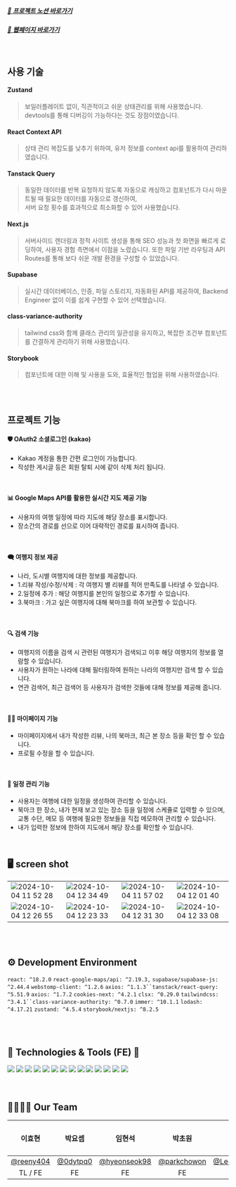 ##### [👊 프로젝트 노션 바로가기](https://www.notion.so/teamsparta/1-B1-cf05aab3c68a4955a33a2c82d764ff06)
##### [👊 웹페이지 바로가기](https://final-project-b1.vercel.app/)

<br>


## 사용 기술


#### Zustand

> 보일러플레이트 없이, 직관적이고 쉬운 상태관리를 위해 사용했습니다.
> devtools를 통해 디버깅이 가능하다는 것도 장점이였습니다.


#### React Context API

> 상태 관리 복잡도를 낮추기 위하여, 유저 정보를 context api를 활용하여 관리하였습니다.


#### Tanstack Query

> 동일한 데이터를 반복 요청하지 않도록 자동으로 캐싱하고 컴포넌트가 다시 마운트될 때 필요한 데이터를 자동으로 갱신하여, <br>
> 서버 요청 횟수를 효과적으로 최소화할 수 있어 사용했습니다.


#### Next.js

> 서버사이드 렌더링과 정적 사이트 생성을 통해 SEO 성능과 첫 화면을 빠르게 로딩하여, 사용자 경험 측면에서 이점을 노렸습니다.
> 또한 파일 기반 라우팅과 API Routes를 통해 보다 쉬운 개발 환경을 구성할 수 있었습니다.


#### Supabase

> 실시간 데이터베이스, 인증, 파일 스토리지, 자동화된 API를 제공하여, Backend Engineer 없이 이를 쉽게 구현할 수 있어 선택했습니다.


#### class-variance-authority

> tailwind css와 함께 클래스 관리의 일관성을 유지하고, 복잡한 조건부 컴포넌트를 간결하게 관리하기 위해 사용했습니다.


#### Storybook

> 컴포넌트에 대한 이해 및 사용을 도와, 효율적인 협업을 위해 사용하였습니다.


<br><br>

## 프로젝트 기능

#### 🛡 OAuth2 소셜로그인 (kakao)

 - Kakao 계정을 통한 간편 로그인이 가능합니다.
 - 작성한 게시글 등은 회원 탈퇴 시에 같이 삭제 처리 됩니다.

 <br>

#### 📊 Google Maps API를 활용한 실시간 지도 제공 기능
  
 - 사용자의 여행 일정에 따라 지도에 해당 장소를 표시합니다.
 - 장소간의 경로를 선으로 이어 대략적인 경로를 표시하여 줍니다.

 <br>

#### 🗨 여행지 정보 제공

 - 나라, 도시별 여행지에 대한 정보를 제공합니다.
 - 1.리뷰 작성/수정/삭제 : 각 여행지 별 리뷰를 적어 만족도를 나타낼 수 있습니다.
 - 2.일정에 추가 : 해당 여행지를 본인의 일정으로 추가할 수 있습니다.
 - 3.북마크 : 가고 싶은 여행지에 대해 북마크를 하여 보관할 수 있습니다.

 <br>

#### 🔍 검색 기능

 - 여행지의 이름을 검색 시 관련된 여행지가 검색되고 이후 해당 여행지의 정보를 열람할 수 있습니다.
 - 사용자가 원하는 나라에 대해 필터링하여 원하는 나라의 여행지만 검색 할 수 있습니다.
 - 연관 검색어, 최근 검색어 등 사용자가 검색한 것들에 대해 정보를 제공해 줍니다.

 <br>

#### 👨‍💻 마이페이지 기능

 - 마이페이지에서 내가 작성한 리뷰, 나의 북마크, 최근 본 장소 등을 확인 할 수 있습니다.
 - 프로필 수정을 할 수 있습니다.

 <br>

#### 📢 일정 관리 기능

 - 사용자는 여행에 대한 일정을 생성하여 관리할 수 있습니다.
 - 북마크 한 장소, 내가 현재 보고 있는 장소 등을 일정에 스케쥴로 입력할 수 있으며, 교통 수단, 메모 등 여행에 필요한 정보들을 직접 메모하여 관리할 수 있습니다.
 - 내가 입력한 정보에 한하여 지도에서 해당 장소를 확인할 수 있습니다.

 <br>

## 🖥️ screen shot
|||||
|---|---|---|---|
| ![2024-10-04 11 52 28](https://github.com/user-attachments/assets/41c2c974-9c4b-4934-9634-e1801a3d060f) | ![2024-10-04 12 34 49](https://github.com/user-attachments/assets/9618401c-118f-40d2-981a-e22b174b9cb6) | ![2024-10-04 11 57 02](https://github.com/user-attachments/assets/7958f4de-1a95-4f3c-add5-c2d5643b4296) | ![2024-10-04 12 01 40](https://github.com/user-attachments/assets/7f1e7efc-b095-4c48-8bb5-d4de66f43b13) |
| ![2024-10-04 12 26 55](https://github.com/user-attachments/assets/37947aaf-478d-45e2-a4f3-2b7c386584ba) | ![2024-10-04 12 23 33](https://github.com/user-attachments/assets/d44dd497-5977-4c45-8d0a-8d212119b40c) | ![2024-10-04 12 31 30](https://github.com/user-attachments/assets/9c95d411-9192-4730-aa51-3db6525cf8b9) | ![2024-10-04 12 33 08](https://github.com/user-attachments/assets/69cbecb6-1de4-481c-860e-b0201dc05d68)  |

 
<br><br>

## ⚙ Development Environment

`react: ^18.2.0` `react-google-maps/api: ^2.19.3,` `supabase/supabase-js: ^2.44.4` `webstomp-client: ^1.2.6` `axios: ^1.1.3``tanstack/react-query: ^5.51.9` `axios: ^1.7.2` `cookies-next: ^4.2.1` `clsx: ^0.29.0` `tailwindcss: ^3.4.1``class-variance-authority: ^0.7.0` `immer: ^10.1.1` `lodash: ^4.17.21` `zustand: ^4.5.4` `storybook/nextjs: ^8.2.5`

<br><br>


## 📝 Technologies & Tools (FE) 📝

<div>
 
<img src="https://img.shields.io/badge/JavaScript-F7DF1E?style=for-the-badge&logo=JavaScript&logoColor=white">
<img src="https://img.shields.io/badge/React-61DAFB?style=for-the-badge&logo=React&logoColor=white"/> 
<img src="https://img.shields.io/badge/Supabase-09D3AC?style=for-the-badge&logo=Supabase&logoColor=white"/>
<img src="https://img.shields.io/badge/Next.js-000000?style=for-the-badge&logo=Next.js&logoColor=white"/> 
<img src="https://img.shields.io/badge/TailwindCSS-06B6D4?style=for-the-badge&logo=Tailwind-CSS&logoColor=white"/> 
<img src="https://img.shields.io/badge/Axios-5A29E4?style=for-the-badge&logo=Axios&logoColor=white"/> 
<img src="https://img.shields.io/badge/.ENV-ECD53F?style=for-the-badge&logo=.ENV&logoColor=white"/> 
<img src="https://img.shields.io/badge/Vercel-000000?style=for-the-badge&logo=Vercel&logoColor=white"/> 
<img src="https://img.shields.io/badge/VisualStudioCode-007ACC?style=for-the-badge&logo=VisualStudioCode&logoColor=white"/> 
<img src="https://img.shields.io/badge/git-F05032?style=for-the-badge&logo=git&logoColor=white"/> 
<img src="https://img.shields.io/badge/github-181717?style=for-the-badge&logo=github&logoColor=white"/> 
<img src="https://img.shields.io/badge/Notion-000000?style=for-the-badge&logo=Notion&logoColor=white"/> 
<img src="https://img.shields.io/badge/Slack-4A154B?style=for-the-badge&logo=slack&logoColor=white"/> 
<img src="https://img.shields.io/badge/Figma-F24E1E?style=for-the-badge&logo=figma&logoColor=white"/>

</div>
<br><br>

## 👨‍👩‍👧‍👦 Our Team

|                  이효현                  |                 박요셉                 |                     임현석                     |                    박초원                    |                      이준혁                       | 김인우 |
| :--------------------------------------: | :------------------------------------: | :--------------------------------------------: | :------------------------------------------: | :-----------------------------------------------: | :----: |
| [@reeny404](https://github.com/reeny404) | [@0dytpq0](https://github.com/0dytpq0) | [@hyeonseok98](https://github.com/hyeonseok98) | [@parkchowon](https://github.com/parkchowon) | [@LeeJunhyeok369](https://github.com/LeeJunhyeok369) |        |
|                 TL / FE                  |                   FE                   |                       FE                       |                      FE                      |                        FE                         |   DS   |

